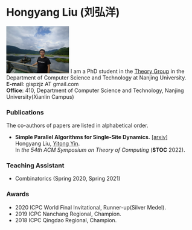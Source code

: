 # Hongyang Liu (刘弘洋)

<td width="25%">
  <img src="/chuochuo2.jpg" width="33%">
</td>
I am a PhD student in the <a href="http://tcs.nju.edu.cn/">Theory Group</a> in the Department of Computer Science and Technology at Nanjing University. <br/>
<b>E-mail</b>: gispzjz AT gmail.com <br/>
<b>Office</b>: 410, Department of Computer Science and Technology, Nanjing University(Xianlin Campus)

### Publications
The co-authors of papers are listed in alphabetical order.

* <b>Simple Parallel Algorithms for Single-Site Dynamics.</b> <a href="https://arxiv.org/pdf/2111.04044.pdf">[arxiv]</a> <br/>
  Hongyang Liu, <a href="http://tcs.nju.edu.cn/yinyt/">Yitong Yin</a>. <br/>
  In <em>the 54th ACM Symposium on Theory of Computing</em> (<b>STOC</b> 2022).

### Teaching Assistant
* Combinatorics (Spring 2020, Spring 2021)

### Awards
* 2020 ICPC World Final Invitational, Runner-up(Silver Medel).
* 2019 ICPC Nanchang Regional, Champion.
* 2018 ICPC Qingdao Regional, Champion.
